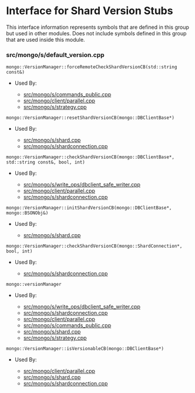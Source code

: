 
# Interface for Shard Version Stubs
This interface information represents symbols that are defined in this group but used in other modules.  Does not include symbols defined in this group that are used inside this module.

### src/mongo/s/default\_version.cpp

<div></div>

    mongo::VersionManager::forceRemoteCheckShardVersionCB(std::string const&)

- Used By:

    - [src/mongo/s/commands\_public.cpp](../../../../sharding/mongos\_commands)
    - [src/mongo/client/parallel.cpp](../../../../sharding/routing)
    - [src/mongo/s/strategy.cpp](../../../../network/network\_core)

<div></div>

    mongo::VersionManager::resetShardVersionCB(mongo::DBClientBase*)

- Used By:

    - [src/mongo/s/shard.cpp](../../../../sharding/shard\_abstraction)
    - [src/mongo/s/shardconnection.cpp](../../../../sharding/shard\_abstraction)

<div></div>

    mongo::VersionManager::checkShardVersionCB(mongo::DBClientBase*, std::string const&, bool, int)

- Used By:

    - [src/mongo/s/write\_ops/dbclient\_safe\_writer.cpp](../../../../network/write\_commands)
    - [src/mongo/client/parallel.cpp](../../../../sharding/routing)
    - [src/mongo/s/shardconnection.cpp](../../../../sharding/shard\_abstraction)

<div></div>

    mongo::VersionManager::initShardVersionCB(mongo::DBClientBase*, mongo::BSONObj&)

- Used By:

    - [src/mongo/s/shard.cpp](../../../../sharding/shard\_abstraction)

<div></div>

    mongo::VersionManager::checkShardVersionCB(mongo::ShardConnection*, bool, int)

- Used By:

    - [src/mongo/s/shardconnection.cpp](../../../../sharding/shard\_abstraction)

<div></div>

    mongo::versionManager

- Used By:

    - [src/mongo/s/write\_ops/dbclient\_safe\_writer.cpp](../../../../network/write\_commands)
    - [src/mongo/s/shardconnection.cpp](../../../../sharding/shard\_abstraction)
    - [src/mongo/client/parallel.cpp](../../../../sharding/routing)
    - [src/mongo/s/commands\_public.cpp](../../../../sharding/mongos\_commands)
    - [src/mongo/s/shard.cpp](../../../../sharding/shard\_abstraction)
    - [src/mongo/s/strategy.cpp](../../../../network/network\_core)

<div></div>

    mongo::VersionManager::isVersionableCB(mongo::DBClientBase*)

- Used By:

    - [src/mongo/client/parallel.cpp](../../../../sharding/routing)
    - [src/mongo/s/shard.cpp](../../../../sharding/shard\_abstraction)
    - [src/mongo/s/shardconnection.cpp](../../../../sharding/shard\_abstraction)
